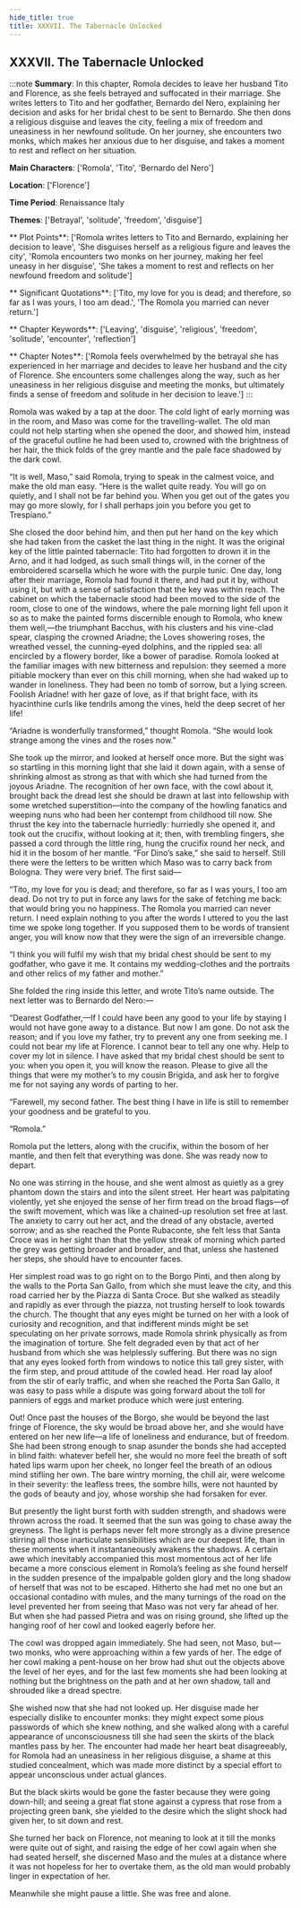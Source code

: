 ```yaml
---
hide_title: true
title: XXXVII. The Tabernacle Unlocked
---
```

## XXXVII. The Tabernacle Unlocked
:::note
**Summary**:
In this chapter, Romola decides to leave her husband Tito and Florence, as she feels betrayed and suffocated in their marriage. She writes letters to Tito and her godfather, Bernardo del Nero, explaining her decision and asks for her bridal chest to be sent to Bernardo. She then dons a religious disguise and leaves the city, feeling a mix of freedom and uneasiness in her newfound solitude. On her journey, she encounters two monks, which makes her anxious due to her disguise, and takes a moment to rest and reflect on her situation.

**Main Characters**:
['Romola', 'Tito', 'Bernardo del Nero']

**Location**:
['Florence']

**Time Period**:
Renaissance Italy

**Themes**:
['Betrayal', 'solitude', 'freedom', 'disguise']

** Plot Points**:
['Romola writes letters to Tito and Bernardo, explaining her decision to leave', 'She disguises herself as a religious figure and leaves the city', 'Romola encounters two monks on her journey, making her feel uneasy in her disguise', 'She takes a moment to rest and reflects on her newfound freedom and solitude']

** Significant Quotations**:
['Tito, my love for you is dead; and therefore, so far as I was yours, I too am dead.', 'The Romola you married can never return.']

** Chapter Keywords**:
['Leaving', 'disguise', 'religious', 'freedom', 'solitude', 'encounter', 'reflection']

** Chapter Notes**:
['Romola feels overwhelmed by the betrayal she has experienced in her marriage and decides to leave her husband and the city of Florence. She encounters some challenges along the way, such as her uneasiness in her religious disguise and meeting the monks, but ultimately finds a sense of freedom and solitude in her decision to leave.']
:::


Romola was waked by a tap at the door. The cold light of early morning was in the room, and Maso was come for the travelling-wallet. The old man could not help starting when she opened the door, and showed him, instead of the graceful outline he had been used to, crowned with the brightness of her hair, the thick folds of the grey mantle and the pale face shadowed by the dark cowl. 

“It is well, Maso,” said Romola, trying to speak in the calmest voice, and make the old man easy. “Here is the wallet quite ready. You will go on quietly, and I shall not be far behind you. When you get out of the gates you may go more slowly, for I shall perhaps join you before you get to Trespiano.” 

She closed the door behind him, and then put her hand on the key which she had taken from the casket the last thing in the night. It was the original key of the little painted tabernacle: Tito had forgotten to drown it in the Arno, and it had lodged, as such small things will, in the corner of the embroidered scarsella which he wore with the purple tunic. One day, long after their marriage, Romola had found it there, and had put it by, without using it, but with a sense of satisfaction that the key was within reach. The cabinet on which the tabernacle stood had been moved to the side of the room, close to one of the windows, where the pale morning light fell upon it so as to make the painted forms discernible enough to Romola, who knew them well,—the triumphant Bacchus, with his clusters and his vine-clad spear, clasping the crowned Ariadne; the Loves showering roses, the wreathed vessel, the cunning-eyed dolphins, and the rippled sea: all encircled by a flowery border, like a bower of paradise. Romola looked at the familiar images with new bitterness and repulsion: they seemed a more pitiable mockery than ever on this chill morning, when she had waked up to wander in loneliness. They had been no tomb of sorrow, but a lying screen. Foolish Ariadne! with her gaze of love, as if that bright face, with its hyacinthine curls like tendrils among the vines, held the deep secret of her life! 

“Ariadne is wonderfully transformed,” thought Romola. “She would look strange among the vines and the roses now.” 

She took up the mirror, and looked at herself once more. But the sight was so startling in this morning light that she laid it down again, with a sense of shrinking almost as strong as that with which she had turned from the joyous Ariadne. The recognition of her own face, with the cowl about it, brought back the dread lest she should be drawn at last into fellowship with some wretched superstition—into the company of the howling fanatics and weeping nuns who had been her contempt from childhood till now. She thrust the key into the tabernacle hurriedly: hurriedly she opened it, and took out the crucifix, without looking at it; then, with trembling fingers, she passed a cord through the little ring, hung the crucifix round her neck, and hid it in the bosom of her mantle. “For Dino’s sake,” she said to herself. Still there were the letters to be written which Maso was to carry back from Bologna. They were very brief. The first said— 

“Tito, my love for you is dead; and therefore, so far as I was yours, I too am dead. Do not try to put in force any laws for the sake of fetching me back: that would bring you no happiness. The Romola you married can never return. I need explain nothing to you after the words I uttered to you the last time we spoke long together. If you supposed them to be words of transient anger, you will know now that they were the sign of an irreversible change. 

“I think you will fulfil my wish that my bridal chest should be sent to my godfather, who gave it me. It contains my wedding-clothes and the portraits and other relics of my father and mother.” 

She folded the ring inside this letter, and wrote Tito’s name outside. The next letter was to Bernardo del Nero:— 

“Dearest Godfather,—If I could have been any good to your life by staying I would not have gone away to a distance. But now I am gone. Do not ask the reason; and if you love my father, try to prevent any one from seeking me. I could not bear my life at Florence. I cannot bear to tell any one why. Help to cover my lot in silence. I have asked that my bridal chest should be sent to you: when you open it, you will know the reason. Please to give all the things that were my mother’s to my cousin Brigida, and ask her to forgive me for not saying any words of parting to her. 

“Farewell, my second father. The best thing I have in life is still to remember your goodness and be grateful to you. 

“Romola.” 

Romola put the letters, along with the crucifix, within the bosom of her mantle, and then felt that everything was done. She was ready now to depart. 

No one was stirring in the house, and she went almost as quietly as a grey phantom down the stairs and into the silent street. Her heart was palpitating violently, yet she enjoyed the sense of her firm tread on the broad flags—of the swift movement, which was like a chained-up resolution set free at last. The anxiety to carry out her act, and the dread of any obstacle, averted sorrow; and as she reached the Ponte Rubaconte, she felt less that Santa Croce was in her sight than that the yellow streak of morning which parted the grey was getting broader and broader, and that, unless she hastened her steps, she should have to encounter faces. 

Her simplest road was to go right on to the Borgo Pinti, and then along by the walls to the Porta San Gallo, from which she must leave the city, and this road carried her by the Piazza di Santa Croce. But she walked as steadily and rapidly as ever through the piazza, not trusting herself to look towards the church. The thought that any eyes might be turned on her with a look of curiosity and recognition, and that indifferent minds might be set speculating on her private sorrows, made Romola shrink physically as from the imagination of torture. She felt degraded even by that act of her husband from which she was helplessly suffering. But there was no sign that any eyes looked forth from windows to notice this tall grey sister, with the firm step, and proud attitude of the cowled head. Her road lay aloof from the stir of early traffic, and when she reached the Porta San Gallo, it was easy to pass while a dispute was going forward about the toll for panniers of eggs and market produce which were just entering. 

Out! Once past the houses of the Borgo, she would be beyond the last fringe of Florence, the sky would be broad above her, and she would have entered on her new life—a life of loneliness and endurance, but of freedom. She had been strong enough to snap asunder the bonds she had accepted in blind faith: whatever befell her, she would no more feel the breath of soft hated lips warm upon her cheek, no longer feel the breath of an odious mind stifling her own. The bare wintry morning, the chill air, were welcome in their severity: the leafless trees, the sombre hills, were not haunted by the gods of beauty and joy, whose worship she had forsaken for ever. 

But presently the light burst forth with sudden strength, and shadows were thrown across the road. It seemed that the sun was going to chase away the greyness. The light is perhaps never felt more strongly as a divine presence stirring all those inarticulate sensibilities which are our deepest life, than in these moments when it instantaneously awakens the shadows. A certain awe which inevitably accompanied this most momentous act of her life became a more conscious element in Romola’s feeling as she found herself in the sudden presence of the impalpable golden glory and the long shadow of herself that was not to be escaped. Hitherto she had met no one but an occasional contadino with mules, and the many turnings of the road on the level prevented her from seeing that Maso was not very far ahead of her. But when she had passed Pietra and was on rising ground, she lifted up the hanging roof of her cowl and looked eagerly before her. 

The cowl was dropped again immediately. She had seen, not Maso, but—two monks, who were approaching within a few yards of her. The edge of her cowl making a pent-house on her brow had shut out the objects above the level of her eyes, and for the last few moments she had been looking at nothing but the brightness on the path and at her own shadow, tall and shrouded like a dread spectre. 

She wished now that she had not looked up. Her disguise made her especially dislike to encounter monks: they might expect some pious passwords of which she knew nothing, and she walked along with a careful appearance of unconsciousness till she had seen the skirts of the black mantles pass by her. The encounter had made her heart beat disagreeably, for Romola had an uneasiness in her religious disguise, a shame at this studied concealment, which was made more distinct by a special effort to appear unconscious under actual glances. 

But the black skirts would be gone the faster because they were going down-hill; and seeing a great flat stone against a cypress that rose from a projecting green bank, she yielded to the desire which the slight shock had given her, to sit down and rest. 

She turned her back on Florence, not meaning to look at it till the monks were quite out of sight, and raising the edge of her cowl again when she had seated herself, she discerned Maso and the mules at a distance where it was not hopeless for her to overtake them, as the old man would probably linger in expectation of her. 

Meanwhile she might pause a little. She was free and alone. 


